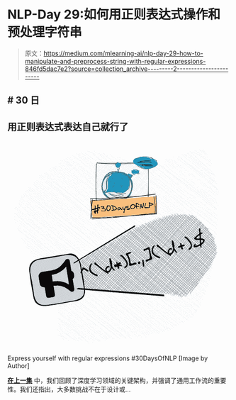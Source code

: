 # NLP-Day 29:如何用正则表达式操作和预处理字符串

> 原文：<https://medium.com/mlearning-ai/nlp-day-29-how-to-manipulate-and-preprocess-string-with-regular-expressions-846fd5dac7e2?source=collection_archive---------2----------------------->

## # 30 日

## 用正则表达式表达自己就行了

![](img/8db5c19910356307be43bd6290b62b51.png)

Express yourself with regular expressions #30DaysOfNLP [Image by Author]

[**在上一集**](/mlearning-ai/nlp-day-28-how-to-approach-and-choose-a-deep-learning-architecture-4ef8fff42f45) 中，我们回顾了深度学习领域的关键架构，并强调了通用工作流的重要性。我们还指出，大多数挑战不在于设计或…